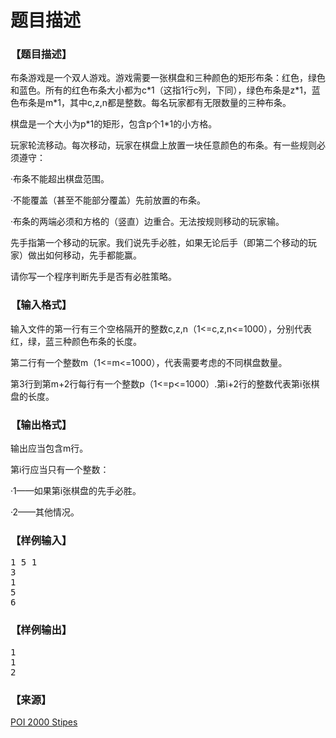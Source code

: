 # 题目描述


<h3>
【题目描述】
</h3>
<p>
布条游戏是一个双人游戏。游戏需要一张棋盘和三种颜色的矩形布条：红色，绿色和蓝色。所有的红色布条大小都为c*1（这指1行c列，下同），绿色布条是z*1，蓝色布条是m*1，其中c,z,n都是整数。每名玩家都有无限数量的三种布条。
</p>
<p>
棋盘是一个大小为p*1的矩形，包含p个1*1的小方格。
</p>
<p>
玩家轮流移动。每次移动，玩家在棋盘上放置一块任意颜色的布条。有一些规则必须遵守：
</p>
<p>
·布条不能超出棋盘范围。
</p>
<p>
·不能覆盖（甚至不能部分覆盖）先前放置的布条。
</p>
<p>
·布条的两端必须和方格的（竖直）边重合。无法按规则移动的玩家输。
</p>
<p>
先手指第一个移动的玩家。我们说先手必胜，如果无论后手（即第二个移动的玩家）做出如何移动，先手都能赢。
</p>
<p>
请你写一个程序判断先手是否有必胜策略。
</p>
<h3>
【输入格式】
</h3>
<p>
输入文件的第一行有三个空格隔开的整数c,z,n（1&lt;=c,z,n&lt;=1000），分别代表红，绿，蓝三种颜色布条的长度。
</p>
<p>
第二行有一个整数m（1&lt;=m&lt;=1000），代表需要考虑的不同棋盘数量。
</p>
<p>
第3行到第m+2行每行有一个整数p（1&lt;=p&lt;=1000）.第i+2行的整数代表第i张棋盘的长度。
</p>
<h3>
【输出格式】
</h3>
<p>
输出应当包含m行。
</p>
<p>
第i行应当只有一个整数：
</p>
<p>
·1——如果第i张棋盘的先手必胜。
</p>
<p>
·2——其他情况。
</p>
<h3>
【样例输入】
</h3>
<pre>1 5 1
3
1
5
6</pre>
<h3>
【样例输出】
</h3>
<pre>1
1
2</pre>
<h3>
【来源】
</h3>
<p>
<a href="http://www.oi.edu.pl/old/php/show.php?ac=e181313&amp;module=show&amp;file=zadania/oi7/paski" target="_blank">POI 2000 Stipes</a> 
</p>
